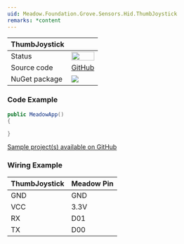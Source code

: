 ```yaml
---
uid: Meadow.Foundation.Grove.Sensors.Hid.ThumbJoystick
remarks: *content
---
```


| ThumbJoystick | |
|--------|--------|
| Status | <img src="https://img.shields.io/badge/Working-brightgreen" style="width: auto; height: -webkit-fill-available;" /> |
| Source code | [GitHub](https://github.com/WildernessLabs/Meadow.Foundation.Grove/tree/main/Source/ThumbJoystick) |
| NuGet package | <a href="https://www.nuget.org/packages/Meadow.Foundation.Grove.Sensors.Hid.ThumbJoystick/" target="_blank"><img src="https://img.shields.io/nuget/v/Meadow.Foundation.Grove.Sensors.Hid.ThumbJoystick.svg?label=Meadow.Foundation.Grove.Sensors.Hid.ThumbJoystick" /></a> |

### Code Example

```csharp
public MeadowApp()
{

}

```

[Sample project(s) available on GitHub](https://github.com/WildernessLabs/Meadow.Foundation.Grove/tree/main/Source/ThumbJoystick)

### Wiring Example

| ThumbJoystick | Meadow Pin |
|--------|------------|
| GND    | GND        |
| VCC    | 3.3V       |
| RX     | D01        |
| TX     | D00        |